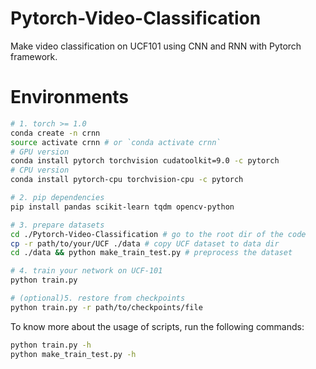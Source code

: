 # Pytorch-Video-Classification
Make video classification on UCF101 using CNN and RNN with Pytorch framework.

# Environments
```bash
# 1. torch >= 1.0
conda create -n crnn
source activate crnn # or `conda activate crnn`
# GPU version
conda install pytorch torchvision cudatoolkit=9.0 -c pytorch
# CPU version
conda install pytorch-cpu torchvision-cpu -c pytorch

# 2. pip dependencies
pip install pandas scikit-learn tqdm opencv-python

# 3. prepare datasets
cd ./Pytorch-Video-Classification # go to the root dir of the code
cp -r path/to/your/UCF ./data # copy UCF dataset to data dir
cd ./data && python make_train_test.py # preprocess the dataset

# 4. train your network on UCF-101
python train.py

# (optional)5. restore from checkpoints
python train.py -r path/to/checkpoints/file
```

To know more about the usage of scripts, run the following commands:
```bash
python train.py -h
python make_train_test.py -h
```
